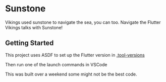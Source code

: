 # Sunstone

Vikings used sunstone to navigate the sea, you can too. Navigate the Flutter Vikings talks with Sunstone!

## Getting Started

This project uses ASDF to set up the Flutter version in [.tool-versions](.tool-versions)

Then run one of the launch commands in VSCode

This was built over a weekend some might not be the best code.
